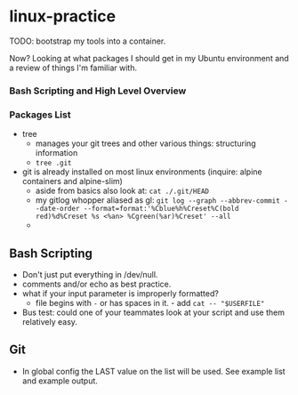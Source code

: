 # linux-practice
TODO: bootstrap my tools into a container.

Now? Looking at what packages I should get in my Ubuntu environment and a review of things I'm familiar with.


### Bash Scripting and High Level Overview

### Packages List
- tree
     - manages your git trees and other various things: structuring information
     - `tree .git`
- git is already installed on most linux environments (inquire: alpine containers and alpine-slim)
     - aside from basics also look at: `cat ./.git/HEAD`
     - my gitlog whopper aliased as gl: `git log --graph --abbrev-commit --date-order --format=format:'%Cblue%h%Creset%C(bold red)%d%Creset %s <%an> %Cgreen(%ar)%Creset' --all`
     -


## Bash Scripting
- Don't just put everything in /dev/null.
- comments and/or echo as best practice.
- what if your input parameter is improperly formatted? 
     -    file begins with `-` or has spaces in it.
         -         add `cat -- "$USERFILE"`
- Bus test: could one of your teammates look at your script and use them relatively easy.


## Git
- In global config the LAST value on the list will be used. See example list and example output.
